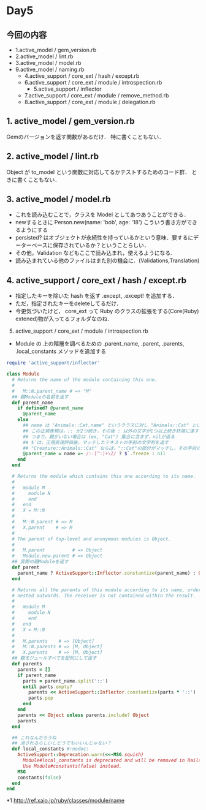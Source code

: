 # Day5

## 今回の内容

+ 1.active_model / gem_version.rb
+ 2.active_model / lint.rb
+ 3.active_model / model.rb
+ 9.active_model / naming.rb
    - 4.active_support / core_ext / hash / except.rb
    - 6.active_support / core_ext / module / introspection.rb
        + 5.active_support / inflector
    - 7.active_support / core_ext / module / remove_method.rb
    - 8.active_support / core_ext / module / delegation.rb

## 1. active_model / gem_version.rb

Gemのバージョンを返す関数があるだけ．
特に書くこともない．

## 2. active_model / lint.rb

Object が to_model という関数に対応してるかテストするためのコード群．
ときに書くこともない．

## 3. active_model / model.rb

+ これを読み込むことで，クラスを Model としてあつあうことができる．
+ newするときに Person.new(name: 'bob', age: '18') こういう書き方ができるようにする
+ persisted? はオブジェクトが永続性を持っているかという意味．要するにデーターベースに保存されているか？ということらしい．
+ その他，Validation などもここで読み込まれ，使えるようになる.
+ 読み込まれている他のファイルはまた別の機会に．(Validations,Translation)

## 4. active_support / core_ext / hash / except.rb

+ 指定したキーを除いた hash を返す .except, .except! を追加する．
+ ただ，指定されたキーをdeleteしてるだけ．
+ 今更気づいたけど， core_ext って Ruby のクラスの拡張をする(Core(Ruby) extened)物が入ってるフォルダなのね．

5. active_support / core_ext / module / introspection.rb

+ Module の 上の階層を調べるための .parent_name, .parent, .parents, .local_constants メソッドを追加する

```Ruby
require 'active_support/inflector'

class Module
  # Returns the name of the module containing this one.
  #
  #   M::N.parent_name # => "M"
  ## 親Moduleの名前を返す
  def parent_name
    if defined? @parent_name
      @parent_name
    else
      ## name は "Animals::Cat.name" というクラスに対し "Animals::Cat" という文字列が返る Ruby のもとからあるメソッド *1
      ## この正規表現は，:: が2つ続き，その後 : 以外の文字が1つ以上続き終端に達する ときにその文字列を集合に含む．
      ## つまり，親がいない場合は (ex, "Cat") 集合に含まず，nilが返る
      ## $`は，正規表現評価後，マッチしたテキストの手前の文字列を返す
      ## "Creature::Animals::Cat" ならば，"::Cat"の部分がマッチし，その手前の"Creature::Animals" が$`に代入される
      @parent_name = name =~ /::[^:]+\Z/ ? $`.freeze : nil
    end
  end

  # Returns the module which contains this one according to its name.
  #
  #   module M
  #     module N
  #     end
  #   end
  #   X = M::N
  #
  #   M::N.parent # => M
  #   X.parent    # => M
  #
  # The parent of top-level and anonymous modules is Object.
  #
  #   M.parent          # => Object
  #   Module.new.parent # => Object
  ## 実際の親Moduleを返す 
  def parent
    parent_name ? ActiveSupport::Inflector.constantize(parent_name) : Object
  end

  # Returns all the parents of this module according to its name, ordered from
  # nested outwards. The receiver is not contained within the result.
  #
  #   module M
  #     module N
  #     end
  #   end
  #   X = M::N
  #
  #   M.parents    # => [Object]
  #   M::N.parents # => [M, Object]
  #   X.parents    # => [M, Object]
  ## 親モジュールすべてを配列にして返す
  def parents
    parents = []
    if parent_name
      parts = parent_name.split('::')
      until parts.empty?
        parents << ActiveSupport::Inflector.constantize(parts * '::')
        parts.pop
      end
    end
    parents << Object unless parents.include? Object
    parents
  end

  ## これなんだろうね
  ## 消されるらしいしどうでもいいんじゃない？
  def local_constants #:nodoc:
    ActiveSupport::Deprecation.warn(<<-MSG.squish)
      Module#local_constants is deprecated and will be removed in Rails 5.1.
      Use Module#constants(false) instead.
    MSG
    constants(false)
  end
end

```
*1 http://ref.xaio.jp/ruby/classes/module/name
